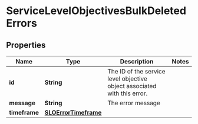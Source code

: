 

# ServiceLevelObjectivesBulkDeletedErrors

## Properties

Name | Type | Description | Notes
------------ | ------------- | ------------- | -------------
**id** | **String** | The ID of the service level objective object associated with this error. | 
**message** | **String** | The error message | 
**timeframe** | [**SLOErrorTimeframe**](SLOErrorTimeframe.md) |  | 



